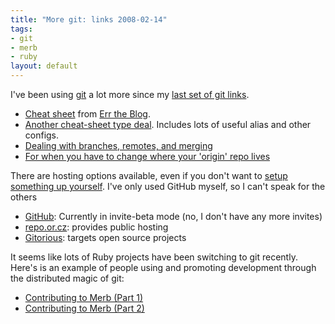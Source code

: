 ```yaml
--- 
title: "More git: links 2008-02-14"
tags: 
- git
- merb
- ruby
layout: default
---
```

I've been using [git](http://git.or.cz/) a lot more since my [last set of git links](/posts/git-links-for-2007-01-05).


 * [Cheat sheet](http://cheat.errtheblog.com/s/git/) from [Err the Blog](http://errtheblog.com).
 * [Another cheat-sheet type deal](http://wincent.com/knowledge-base/Git_quickstart). Includes lots of useful alias and other configs.
 * [Dealing with branches, remotes, and merging](http://blog.nanorails.com/articles/2008/2/7/git-branches-merges-and-remotes)
 * [For when you have to change where your 'origin' repo lives](http://github.com/guides/changing-your-origin)

There are hosting options available, even if you don't want to [setup something up yourself](/posts/gitosis-on-gentoo). I've only used GitHub myself, so I can't speak for the others

 * [GitHub](http://github.com/): Currently in invite-beta mode (no, I don't have any more invites)
 * [repo.or.cz](http://repo.or.cz/): provides public hosting
 * [Gitorious](http://gitorious.org/): targets open source projects
 
It seems like lots of Ruby projects have been switching to git recently. Here's is an example of people using and promoting development through the distributed magic of git:

 * [Contributing to Merb (Part 1)](http://gweezlebur.com/2008/2/1/so-you-want-to-contribute-to-merb-core-part-1)
 * [Contributing to Merb (Part 2)](http://gweezlebur.com/2008/2/9/contributing-to-merb-part-2)